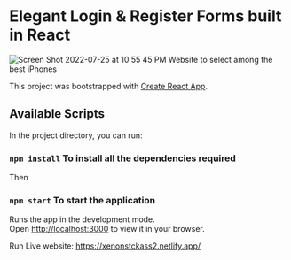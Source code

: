 # Elegant Login & Register Forms built in React
![Screen Shot 2022-07-25 at 10 55 45 PM](https://user-images.githubusercontent.com/50160672/180913657-95824335-8089-4be3-91ba-6a0cbaef3d71.png)
Website to select among the best iPhones

This project was bootstrapped with [Create React App](https://github.com/facebook/create-react-app).

## Available Scripts

In the project directory, you can run:
### `npm install` To install all the dependencies required
Then
### `npm start` To start the application

Runs the app in the development mode.\
Open [http://localhost:3000](http://localhost:3000) to view it in your browser.

Run Live website:
https://xenonstckass2.netlify.app/
